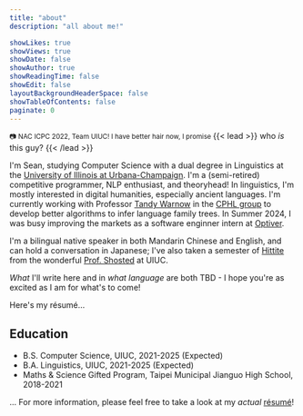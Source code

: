 ```yaml
---
title: "about"
description: "all about me!"

showLikes: true
showViews: true
showDate: false
showAuthor: true
showReadingTime: false
showEdit: false
layoutBackgroundHeaderSpace: false
showTableOfContents: false
paginate: 0
---
```


<small>:camera: NAC ICPC 2022, Team UIUC! I have better hair now, I promise </small>
{{< lead >}} who *is* this guy? {{< /lead >}}

 I'm Sean, studying Computer Science with a dual degree in Linguistics at the [University of Illinois at Urbana-Champaign](https://illinois.edu/). I'm a (semi-retired) competitive programmer, NLP enthusiast, and theoryhead! In linguistics, I'm mostly interested in digital humanities, especially ancient languages. I'm currently working with Professor [Tandy Warnow](https://tandy.cs.illinois.edu/) in the [CPHL group](https://tandy.cs.illinois.edu/histling.html) to develop better algorithms to infer language family trees. In Summer 2024, I was busy improving the markets as a software enginner intern at [Optiver](https://optiver.com/). 
 
 I'm a bilingual native speaker in both Mandarin Chinese and English, and can hold a conversation in Japanese; I've also taken a semester of [Hittite](https://en.wikipedia.org/wiki/Hittites) from the wonderful [Prof. Shosted](https://linguistics.illinois.edu/directory/profile/rshosted) at UIUC. 

 *What* I'll write here and in *what language* are both TBD - I hope you're as excited as I am for what's to come!

 Here's my résumé...
 ## Education 

 * B.S. Computer Science, UIUC, 2021-2025 (Expected)
 * B.A. Linguistics, UIUC, 2021-2025 (Expected)
 * Maths & Science Gifted Program, Taipei Municipal Jianguo High School, 2018-2021 

... For more information, please feel free to take a look at my *actual* [résumé](cv_zhxnliu.pdf)! 